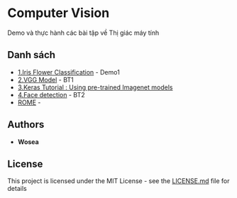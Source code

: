 # Computer Vision

Demo và thực hành các bài tập về Thị giác máy tính
 
## Danh sách

* [1.Iris Flower Classification](https://github.com/WoSea/CS2309.CH1302/tree/master/1.Iris%20Flower%20Classification) - Demo1
* [2.VGG Model](https://github.com/WoSea/CS2309.CH1302/tree/master/2.VGG%20Model)   - BT1
* [3.Keras Tutorial : Using pre-trained Imagenet models](https://github.com/WoSea/CS2309.CH1302/tree/master/3.Deep%20learning%204%20Beginners)  
* [4.Face detection](https://github.com/WoSea/CS2309.CH1302/tree/master/2.VGG%20Model)   - BT2
* [ROME](https://rometools.github.io/rome/) - 

 
## Authors

* **Wosea**  
## License

This project is licensed under the MIT License - see the [LICENSE.md](https://github.com/WoSea/CS2309.CH1302/blob/master/LICENSE) file for details
 
